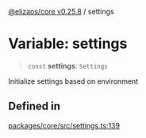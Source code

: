 [@elizaos/core v0.25.8](../index.md) / settings

# Variable: settings

> `const` **settings**: `Settings`

Initialize settings based on environment

## Defined in

[packages/core/src/settings.ts:139](https://github.com/divine-comedian/eliza/blob/main/packages/core/src/settings.ts#L139)
